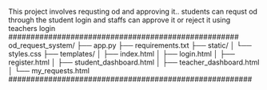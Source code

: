 This project involves requsting od and approving it..
students can requst od through the student login and staffs can approve it or reject it using teachers login
####################################################
od_request_system/
├── app.py
├── requirements.txt
├── static/
│   └── styles.css
├── templates/
│   ├── index.html
│   ├── login.html
│   ├── register.html
│   ├── student_dashboard.html
│   ├── teacher_dashboard.html
│   └── my_requests.html
#######################################################
